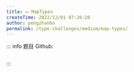 ```yaml
---
title: ➖ MapTypes
createTime: 2022/12/01 07:26:20
author: pengzhanbo
permalink: /type-challenges/medium/map-types/
---
```


::: info 题目
Github: []()

```ts

```

:::
